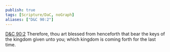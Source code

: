 ```yaml
---
publish: true
tags: [Scripture/DaC, noGraph]
aliases: ["D&C 90:2"]
---
```

[D&C 90:2](https://churchofjesuschrist.org/study/scriptures/dc-testament/dc/90?lang=eng&id=p2#p2) Therefore, thou art blessed from henceforth that bear the keys of the kingdom given unto you; which kingdom is coming forth for the last time.
